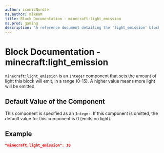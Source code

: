 ```yaml
---
author: iconicNurdle
ms.author: mikeam
title: Block Documentation - minecraft:light_emission
ms.prod: gaming
description: "A reference document detailing the 'light_emission' block component"
---
```


# Block Documentation - minecraft:light_emission

`minecraft:light_emission` is an `Integer` component that sets the amount of light this block will emit, in a range (0-15). A higher value means more light will be emitted.

## Default Value of the Component

This component is specified as an `Integer`. If this component is omitted, the default value for this component is 0 (emits no light).

## Example

```json
"minecraft:light_emission": 10
```
